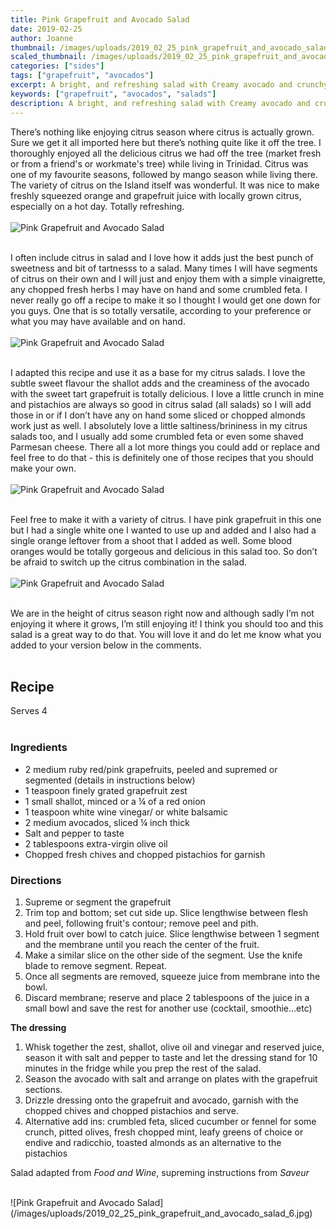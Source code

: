 ```yaml
---
title: Pink Grapefruit and Avocado Salad
date: 2019-02-25
author: Joanne
thumbnail: /images/uploads/2019_02_25_pink_grapefruit_and_avocado_salad_1.jpg
scaled_thumbnail: /images/uploads/2019_02_25_pink_grapefruit_and_avocado_salad_0.jpg
categories: ["sides"]
tags: ["grapefruit", "avocados"]
excerpt: A bright, and refreshing salad with Creamy avocado and crunchy pistachios 
keywords: ["grapefruit", "avocados", "salads"]
description: A bright, and refreshing salad with Creamy avocado and crunchy pistachios 
---
```


There’s nothing like enjoying citrus season where citrus is actually grown. Sure we get it all imported here but there’s nothing quite like it off the tree. I thoroughly enjoyed all the delicious citrus we had off the tree (market fresh or from a friend's or workmate's tree) while living in Trinidad. Citrus was one of my favourite seasons, followed by mango season while living there. The variety of citrus on the Island itself was wonderful. It was nice to make freshly squeezed orange and grapefruit juice with locally grown citrus, especially on a hot day. Totally refreshing.
</br>
</br>
![Pink Grapefruit and Avocado Salad](/images/uploads/2019_02_25_pink_grapefruit_and_avocado_salad_2.jpg) 
</br>
</br>

I often include citrus in salad and I love how it adds just the best punch of sweetness and bit of tartnesss to a salad.  Many times I will have segments of citrus on their own and I will just and enjoy them with a simple vinaigrette, any chopped fresh herbs I may have on hand and some crumbled feta. I never really go off a recipe to make it so I thought I would get one down for you guys. One that is so totally versatile, according to your preference or what you may have available and on hand.
</br>
</br>
![Pink Grapefruit and Avocado Salad](/images/uploads/2019_02_25_pink_grapefruit_and_avocado_salad_3.jpg) 
</br>
</br>

I adapted this recipe and use it as a base for my citrus salads. I love the subtle sweet flavour the shallot adds and the creaminess of the avocado with the sweet tart grapefruit is totally delicious. I love a little crunch in mine and pistachios are always so good in citrus salad (all salads) so I will add those in or if I don’t have any on hand some sliced or chopped almonds work just as well. I absolutely love a little saltiness/brininess in my citrus salads too, and I usually add some crumbled feta or even some shaved Parmesan cheese. There all a lot more things you could add or replace and feel free to do that - this is definitely one of those recipes that you should make your own.
</br>
</br>
![Pink Grapefruit and Avocado Salad](/images/uploads/2019_02_25_pink_grapefruit_and_avocado_salad_4.jpg) 
</br>
</br>

Feel free to make it with a variety of citrus. I have pink grapefruit in this one but I had a single white one I wanted to use up and added and I also had a single orange leftover from a shoot that I added as well. Some blood oranges would be totally gorgeous and delicious in this salad too. So don’t be afraid to switch up the citrus combination in the salad.
</br>
</br>
![Pink Grapefruit and Avocado Salad](/images/uploads/2019_02_25_pink_grapefruit_and_avocado_salad_5.jpg) 
</br>
</br>

We are in the height of citrus season right now and although sadly I’m not enjoying it where it grows, I’m still enjoying it! I think you should too and this salad is a great way to do that. You will love it and do let me know what you added to your version below in the comments.
</br>
</br>

## Recipe
Serves 4
</br>
</br>

### Ingredients

* <span itemprop="ingredients">2 medium ruby red/pink grapefruits, peeled and supremed or segmented (details in instructions below) </span>
* <span itemprop="ingredients">1 teaspoon finely grated grapefruit zest </span>
* <span itemprop="ingredients">1 small shallot, minced or a &frac14; of a red onion </span>
* <span itemprop="ingredients">1 teaspoon white wine vinegar/ or white balsamic </span>
* <span itemprop="ingredients">2 medium avocados, sliced &frac14; inch thick </span>
* <span itemprop="ingredients">Salt and pepper to taste </span>
* <span itemprop="ingredients">2 tablespoons extra-virgin olive oil</span>
* <span itemprop="ingredients">Chopped fresh chives and chopped pistachios for garnish</span>

### Directions

1. Supreme or segment the grapefruit 
2. Trim top and bottom; set cut side up. Slice lengthwise between flesh and peel, following fruit's contour; remove peel and pith.
3. Hold fruit over bowl to catch juice. Slice lengthwise between 1 segment and the membrane until you reach the center of the fruit.
4. Make a similar slice on the other side of the segment. Use the knife blade to remove segment. Repeat.
5. Once all segments are removed, squeeze juice from membrane into the bowl. 
6. Discard membrane; reserve and place 2 tablespoons of the juice in a small bowl and save the rest for another use (cocktail, smoothie...etc) 

__The dressing__

1. Whisk together the zest, shallot, olive oil and vinegar and reserved juice, season it with salt and pepper to taste and let the dressing stand for 10 minutes in the fridge while you prep the rest of the salad. 
2. Season the avocado with salt and arrange on plates with the grapefruit sections. 
3. Drizzle dressing onto the grapefruit and avocado, garnish with the chopped chives and chopped pistachios and serve.
4. Alternative add ins: crumbled feta, sliced cucumber or fennel for some crunch, pitted olives, fresh chopped mint, leafy greens of choice or endive and radicchio, toasted almonds as an alternative to the pistachios 

Salad adapted from _Food and Wine_, supreming instructions from _Saveur_

</br>
![Pink Grapefruit and Avocado Salad](/images/uploads/2019_02_25_pink_grapefruit_and_avocado_salad_6.jpg)